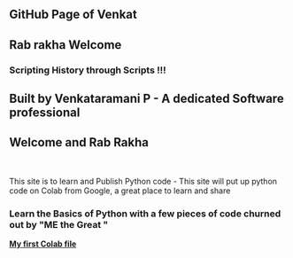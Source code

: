 
## GitHub Page of Venkat 
## Rab rakha Welcome

  <h3> Scripting History through Scripts  !!!</h3>
 
  
  <h2> Built by Venkataramani P - A dedicated Software professional</h2>
  

  <h2> <b>Welcome  and  Rab Rakha </b></h2>

 
  
 <br>
 
This site is to learn and Publish Python code - This site will put up python code on Colab from Google, a great place to learn and share 

<h3>
  
Learn the Basics of Python with a few pieces of code churned out by "ME the Great " 
  
</h3>
  
  <a href = "https://github.com/Venkat-100/Venkat-100.github.io/blob/main/Summertrg_Venkat.ipynb"> <b>My first Colab file </b></a> 
 
  
